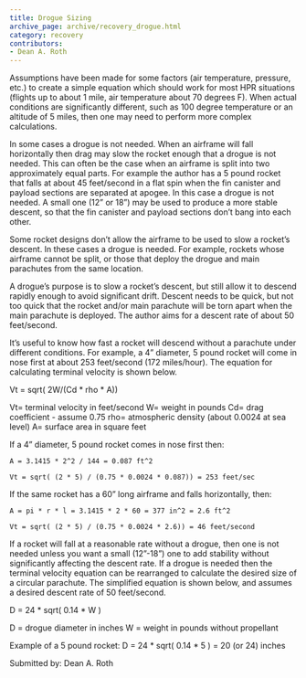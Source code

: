 ```yaml
---
title: Drogue Sizing
archive_page: archive/recovery_drogue.html
category: recovery
contributors:
- Dean A. Roth
---
```

Assumptions have been made for some factors (air temperature, pressure, etc.) to create a simple equation which should work for most HPR situations (flights up to about 1 mile, air temperature about 70 degrees F). When actual conditions are significantly different, such as 100 degree temperature or an altitude of 5 miles, then one may need to perform more complex calculations.

In some cases a drogue is not needed. When an airframe will fall horizontally then drag may slow the rocket enough that a drogue is not needed. This can often be the case when an airframe is split into two approximately equal parts. For example the author has a 5 pound rocket that falls at about 45 feet/second in a flat spin when the fin canister and payload sections are separated at apogee. In this case a drogue is not needed. A small one (12” or 18”) may be used to produce a more stable descent, so that the fin canister and payload sections don’t bang into each other.

Some rocket designs don’t allow the airframe to be used to slow a rocket’s descent. In these cases a drogue is needed. For example, rockets whose airframe cannot be split, or those that deploy the drogue and main parachutes from the same location.

A drogue’s purpose is to slow a rocket’s descent, but still allow it to descend rapidly enough to avoid significant drift. Descent needs to be quick, but not too quick that the rocket and/or main parachute will be torn apart when the main parachute is deployed. The author aims for a descent rate of about 50 feet/second.

It’s useful to know how fast a rocket will descend without a parachute under different conditions. For example, a 4” diameter, 5 pound rocket will come in nose first at about 253 feet/second (172 miles/hour). The equation for calculating terminal velocity is shown below.

Vt = sqrt( 2W/(Cd \* rho \* A))

Vt= terminal velocity in feet/second W= weight in pounds Cd= drag coefficient - assume 0.75 rho= atmospheric density (about 0.0024 at sea level) A= surface area in square feet

If a 4” diameter, 5 pound rocket comes in nose first then:

    A = 3.1415 * 2^2 / 144 = 0.087 ft^2

    Vt = sqrt( (2 * 5) / (0.75 * 0.0024 * 0.087)) = 253 feet/sec

If the same rocket has a 60” long airframe and falls horizontally, then:

    A = pi * r * l = 3.1415 * 2 * 60 = 377 in^2 = 2.6 ft^2

    Vt = sqrt( (2 * 5) / (0.75 * 0.0024 * 2.6)) = 46 feet/second

If a rocket will fall at a reasonable rate without a drogue, then one is not needed unless you want a small (12”-18”) one to add stability without significantly affecting the descent rate. If a drogue is needed then the terminal velocity equation can be rearranged to calculate the desired size of a circular parachute. The simplified equation is shown below, and assumes a desired descent rate of 50 feet/second.

D = 24 \* sqrt( 0.14 \* W )

D = drogue diameter in inches W = weight in pounds without propellant

Example of a 5 pound rocket: D = 24 \* sqrt( 0.14 \* 5 ) = 20 (or 24) inches

Submitted by: Dean A. Roth

